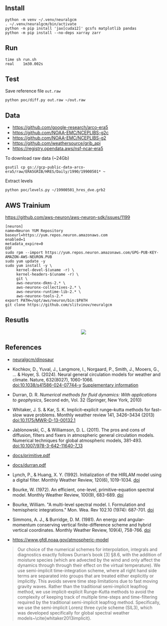 ## Install

```
python -m venv ~/.venv/neuralgcm
. ~/.venv/neuralgcm/bin/activate
python -m pip install 'jax[cuda12]' gcsfs matplotlib pandas
python -m pip install --no-deps xarray zarr
```

## Run

```
time sh run.sh
real    1m30.002s
```

## Test

Save reference file `out.raw`

```
python poc/diff.py out.raw ~/out.raw
```

## Data

- https://github.com/google-research/arco-era5
- https://github.com/NOAA-EMC/NCEPLIBS-g2c
- https://github.com/NOAA-EMC/NCEPLIBS-g2
- https://github.com/weathersource/grib_api
- https://registry.opendata.aws/nsf-ncar-era5

To download raw data (~24Gb)

```
gsutil cp gs://gcp-public-data-arco-era5/raw/ERA5GRIB/HRES/Daily/1990/19900501* ~
```

Extract levels
```
python poc/levels.py ~/19900501_hres_dve.grb2
```

## AWS Trainium

https://github.com/aws-neuron/aws-neuron-sdk/issues/1199

```
[neuron]
name=Neuron YUM Repository
baseurl=https://yum.repos.neuron.amazonaws.com
enabled=1
metadata_expire=0
EOF
sudo rpm --import https://yum.repos.neuron.amazonaws.com/GPG-PUB-KEY-AMAZON-AWS-NEURON.PUB
sudo yum update -y
sudo yum install -y \
     kernel-devel-$(uname -r) \
     kernel-headers-$(uname -r) \
     git \
     aws-neuronx-dkms-2.* \
     aws-neuronx-collectives-2.* \
     aws-neuronx-runtime-lib-2.* \
     aws-neuronx-tools-2.*
export PATH=/opt/aws/neuron/bin:$PATH
git clone https://github.com/slitvinov/neuralgcm
```

## Resutls

<p align="center"><img src="img/hu.gif"/></p>

## References

- [neuralgcm/dinosaur](https://github.com/neuralgcm/dinosaur)
- Kochkov, D., Yuval, J., Langmore, I., Norgaard, P., Smith, J.,
  Mooers, G., ... & Hoyer, S. (2024). Neural general circulation
  models for weather and climate. Nature, 632(8027), 1060-1066. <br>
  [doi:10.1038/s41586-024-07744-y](https://doi.org/10.1038/s41586-024-07744-y)
  [Supplementary
  information](https://static-content.springer.com/esm/art%3A10.1038%2Fs41586-024-07744-y/MediaObjects/41586_2024_7744_MOESM1_ESM.pdf)
- Durran, D. R. *Numerical methods for fluid dynamics: With
  applications to geophysics*, Second edn, Vol. 32 (Springer, New
  York, 2010)
- Whitaker, J. S. & Kar, S. K. Implicit–explicit runge–kutta methods
  for fast–slow wave problems. Monthly weather review 141, 3426–3434
  (2013)
  [doi:10.1175/MWR-D-13-00132.1](https://doi.org/10.1175/MWR-D-13-00132.1)
- Jablonowski, C., & Williamson, D. L. (2011). The pros and cons of
  diffusion, filters and fixers in atmospheric general circulation
  models. Numerical techniques for global atmospheric models, 381-493.
  [doi:10.1007/978-3-642-11640-7_13](https://doi.org/10.1007/978-3-642-11640-7_13)
- [docs/primitive.pdf](docs/primitive.pdf)
- [docs/durran.pdf](docs/durran.pdf)
- Lynch, P., & Huang, X. Y. (1992). Initialization of the HIRLAM model
  using a digital filter. Monthly Weather Review, 120(6),
  1019-1034.
  [doi](https://doi.org/10.1175/1520-0493(1992)120%3C1019:IOTHMU%3E2.0.CO;2)
- Bourke, W. (1972). An efficient, one-level, primitive-equation
  spectral model. Monthly Weather Review, 100(9), 683-689.
  [doi](https://doi.org/10.1175/1520-0493(1972)100%3C0683:AEOPSM%3E2.3.CO;2)
- Bourke, William. "A multi-level spectral model. I. Formulation and
  hemispheric integrations." Mon. Wea. Rev 102.10 (1974): 687-701.
  [doi](https://doi.org/10.1175/1520-0493(1974)102%3C0687:AMLSMI%3E2.0.CO;2)
- Simmons, A. J., & Burridge, D. M. (1981). An energy and
  angular-momentum conserving vertical finite-difference scheme and
  hybrid vertical coordinates. Monthly Weather Review, 109(4),
  758-766.
  [doi](https://doi.org/10.1175/1520-0493(1981)109%3C0758:AEAAMC%3E2.0.CO;2)

- https://www.gfdl.noaa.gov/atmospheric-model

> Our choice of the numerical schemes for interpolation, integrals and
> diagnostics exactly follows Durran’s book [3] §8.6, with the
> addition of moisture species (which are advected by the wind and
> only affect the dynamics through through their effect on the virtual
> temperature). We use semi-implicit time-integration scheme, where
> all right hand side terms are separated into groups that are treated
> either explicitly or implicitly. This avoids severe time step
> limitations due to fast moving gravity waves. Rather than the
> traditional semi-implicit leapfrog method, we use implicit-explicit
> Runge-Kutta methods to avoid the complexity of keeping track of
> multiple time-steps and time-filtering required by the traditional
> semi-implicit leapfrog method.  Specifically, we use the
> semi-implicit Lorenz three cycle scheme (SIL3), which was developed
> specifically for global spectral weather
> models~\cite{whitaker2013implicit}.
